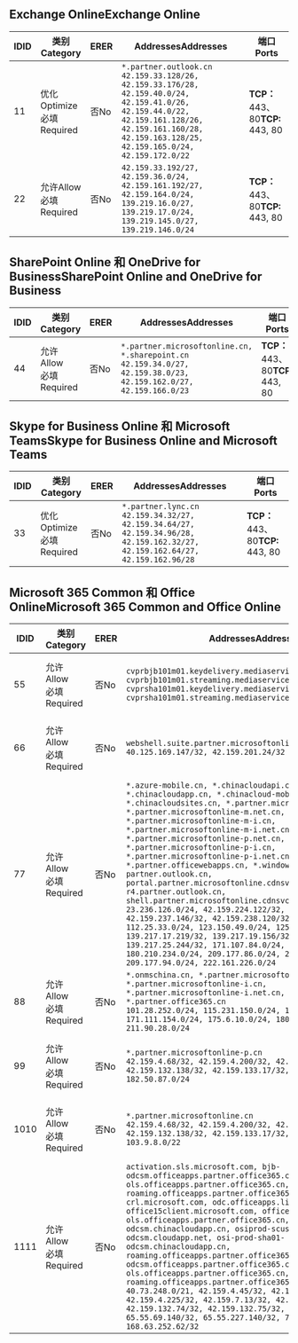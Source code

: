 <!--THIS FILE IS AUTOMATICALLY GENERATED. MANUAL CHANGES WILL BE OVERWRITTEN.-->
<!--Please contact the Office 365 Endpoints team with any questions.-->
<!--China endpoints version 2018102900-->
<!--File generated 2018-10-29 14:00:37.5742-->

## <a name="exchange-online"></a><span data-ttu-id="af49a-101">Exchange Online</span><span class="sxs-lookup"><span data-stu-id="af49a-101">Exchange Online</span></span>

<span data-ttu-id="af49a-102">ID</span><span class="sxs-lookup"><span data-stu-id="af49a-102">ID</span></span> | <span data-ttu-id="af49a-103">类别</span><span class="sxs-lookup"><span data-stu-id="af49a-103">Category</span></span> | <span data-ttu-id="af49a-104">ER</span><span class="sxs-lookup"><span data-stu-id="af49a-104">ER</span></span> | <span data-ttu-id="af49a-105">Addresses</span><span class="sxs-lookup"><span data-stu-id="af49a-105">Addresses</span></span> | <span data-ttu-id="af49a-106">端口</span><span class="sxs-lookup"><span data-stu-id="af49a-106">Ports</span></span>
-- | -------------------- | -- | --------------------------------------------------------------------------------------------------------------------------------------------------------------------------------------------------------- | ----------------
<span data-ttu-id="af49a-107">1</span><span class="sxs-lookup"><span data-stu-id="af49a-107">1</span></span> | <span data-ttu-id="af49a-108">优化</span><span class="sxs-lookup"><span data-stu-id="af49a-108">Optimize</span></span><BR><span data-ttu-id="af49a-109">必填</span><span class="sxs-lookup"><span data-stu-id="af49a-109">Required</span></span> | <span data-ttu-id="af49a-110">否</span><span class="sxs-lookup"><span data-stu-id="af49a-110">No</span></span> | `*.partner.outlook.cn`<BR>`42.159.33.128/26, 42.159.33.176/28, 42.159.40.0/24, 42.159.41.0/26, 42.159.44.0/22, 42.159.161.128/26, 42.159.161.160/28, 42.159.163.128/25, 42.159.165.0/24, 42.159.172.0/22` | <span data-ttu-id="af49a-111">**TCP：** 443、80</span><span class="sxs-lookup"><span data-stu-id="af49a-111">**TCP:** 443, 80</span></span>
<span data-ttu-id="af49a-112">2</span><span class="sxs-lookup"><span data-stu-id="af49a-112">2</span></span> | <span data-ttu-id="af49a-113">允许</span><span class="sxs-lookup"><span data-stu-id="af49a-113">Allow</span></span><BR><span data-ttu-id="af49a-114">必填</span><span class="sxs-lookup"><span data-stu-id="af49a-114">Required</span></span> | <span data-ttu-id="af49a-115">否</span><span class="sxs-lookup"><span data-stu-id="af49a-115">No</span></span> | `42.159.33.192/27, 42.159.36.0/24, 42.159.161.192/27, 42.159.164.0/24, 139.219.16.0/27, 139.219.17.0/24, 139.219.145.0/27, 139.219.146.0/24` | <span data-ttu-id="af49a-116">**TCP：** 443、80</span><span class="sxs-lookup"><span data-stu-id="af49a-116">**TCP:** 443, 80</span></span>

## <a name="sharepoint-online-and-onedrive-for-business"></a><span data-ttu-id="af49a-117">SharePoint Online 和 OneDrive for Business</span><span class="sxs-lookup"><span data-stu-id="af49a-117">SharePoint Online and OneDrive for Business</span></span>

<span data-ttu-id="af49a-118">ID</span><span class="sxs-lookup"><span data-stu-id="af49a-118">ID</span></span> | <span data-ttu-id="af49a-119">类别</span><span class="sxs-lookup"><span data-stu-id="af49a-119">Category</span></span> | <span data-ttu-id="af49a-120">ER</span><span class="sxs-lookup"><span data-stu-id="af49a-120">ER</span></span> | <span data-ttu-id="af49a-121">Addresses</span><span class="sxs-lookup"><span data-stu-id="af49a-121">Addresses</span></span> | <span data-ttu-id="af49a-122">端口</span><span class="sxs-lookup"><span data-stu-id="af49a-122">Ports</span></span>
-- | ----------------- | -- | --------------------------------------------------------------------------------------------------------------------- | ----------------
<span data-ttu-id="af49a-123">4</span><span class="sxs-lookup"><span data-stu-id="af49a-123">4</span></span> | <span data-ttu-id="af49a-124">允许</span><span class="sxs-lookup"><span data-stu-id="af49a-124">Allow</span></span><BR><span data-ttu-id="af49a-125">必填</span><span class="sxs-lookup"><span data-stu-id="af49a-125">Required</span></span> | <span data-ttu-id="af49a-126">否</span><span class="sxs-lookup"><span data-stu-id="af49a-126">No</span></span> | `*.partner.microsoftonline.cn, *.sharepoint.cn`<BR>`42.159.34.0/27, 42.159.38.0/23, 42.159.162.0/27, 42.159.166.0/23` | <span data-ttu-id="af49a-127">**TCP：** 443、80</span><span class="sxs-lookup"><span data-stu-id="af49a-127">**TCP:** 443, 80</span></span>

## <a name="skype-for-business-online-and-microsoft-teams"></a><span data-ttu-id="af49a-128">Skype for Business Online 和 Microsoft Teams</span><span class="sxs-lookup"><span data-stu-id="af49a-128">Skype for Business Online and Microsoft Teams</span></span>

<span data-ttu-id="af49a-129">ID</span><span class="sxs-lookup"><span data-stu-id="af49a-129">ID</span></span> | <span data-ttu-id="af49a-130">类别</span><span class="sxs-lookup"><span data-stu-id="af49a-130">Category</span></span> | <span data-ttu-id="af49a-131">ER</span><span class="sxs-lookup"><span data-stu-id="af49a-131">ER</span></span> | <span data-ttu-id="af49a-132">Addresses</span><span class="sxs-lookup"><span data-stu-id="af49a-132">Addresses</span></span> | <span data-ttu-id="af49a-133">端口</span><span class="sxs-lookup"><span data-stu-id="af49a-133">Ports</span></span>
-- | -------------------- | -- | -------------------------------------------------------------------------------------------------------------------------------- | ----------------
<span data-ttu-id="af49a-134">3</span><span class="sxs-lookup"><span data-stu-id="af49a-134">3</span></span> | <span data-ttu-id="af49a-135">优化</span><span class="sxs-lookup"><span data-stu-id="af49a-135">Optimize</span></span><BR><span data-ttu-id="af49a-136">必填</span><span class="sxs-lookup"><span data-stu-id="af49a-136">Required</span></span> | <span data-ttu-id="af49a-137">否</span><span class="sxs-lookup"><span data-stu-id="af49a-137">No</span></span> | `*.partner.lync.cn`<BR>`42.159.34.32/27, 42.159.34.64/27, 42.159.34.96/28, 42.159.162.32/27, 42.159.162.64/27, 42.159.162.96/28` | <span data-ttu-id="af49a-138">**TCP：** 443、80</span><span class="sxs-lookup"><span data-stu-id="af49a-138">**TCP:** 443, 80</span></span>

## <a name="microsoft-365-common-and-office-online"></a><span data-ttu-id="af49a-139">Microsoft 365 Common 和 Office Online</span><span class="sxs-lookup"><span data-stu-id="af49a-139">Microsoft 365 Common and Office Online</span></span>

<span data-ttu-id="af49a-140">ID</span><span class="sxs-lookup"><span data-stu-id="af49a-140">ID</span></span> | <span data-ttu-id="af49a-141">类别</span><span class="sxs-lookup"><span data-stu-id="af49a-141">Category</span></span> | <span data-ttu-id="af49a-142">ER</span><span class="sxs-lookup"><span data-stu-id="af49a-142">ER</span></span> | <span data-ttu-id="af49a-143">Addresses</span><span class="sxs-lookup"><span data-stu-id="af49a-143">Addresses</span></span> | <span data-ttu-id="af49a-144">端口</span><span class="sxs-lookup"><span data-stu-id="af49a-144">Ports</span></span>
-- | ----------------- | -- | ---------------------------------------------------------------------------------------------------------------------------------------------------------------------------------------------------------------------------------------------------------------------------------------------------------------------------------------------------------------------------------------------------------------------------------------------------------------------------------------------------------------------------------------------------------------------------------------------------------------------------------------------------------------------------------------------------------------------------------------------------------------------------------------------------------------------------------------------------------------------------------------------------------------------- | ----------------
<span data-ttu-id="af49a-145">5</span><span class="sxs-lookup"><span data-stu-id="af49a-145">5</span></span> | <span data-ttu-id="af49a-146">允许</span><span class="sxs-lookup"><span data-stu-id="af49a-146">Allow</span></span><BR><span data-ttu-id="af49a-147">必填</span><span class="sxs-lookup"><span data-stu-id="af49a-147">Required</span></span> | <span data-ttu-id="af49a-148">否</span><span class="sxs-lookup"><span data-stu-id="af49a-148">No</span></span> | `cvprbjb101m01.keydelivery.mediaservices.chinacloudapi.cn, cvprbjb101m01.streaming.mediaservices.chinacloudapi.cn, cvprsha101m01.keydelivery.mediaservices.chinacloudapi.cn, cvprsha101m01.streaming.mediaservices.chinacloudapi.cn` | <span data-ttu-id="af49a-149">**TCP：** 443、80</span><span class="sxs-lookup"><span data-stu-id="af49a-149">**TCP:** 443, 80</span></span>
<span data-ttu-id="af49a-150">6</span><span class="sxs-lookup"><span data-stu-id="af49a-150">6</span></span> | <span data-ttu-id="af49a-151">允许</span><span class="sxs-lookup"><span data-stu-id="af49a-151">Allow</span></span><BR><span data-ttu-id="af49a-152">必填</span><span class="sxs-lookup"><span data-stu-id="af49a-152">Required</span></span> | <span data-ttu-id="af49a-153">否</span><span class="sxs-lookup"><span data-stu-id="af49a-153">No</span></span> | `webshell.suite.partner.microsoftonline.cn`<BR>`40.125.169.147/32, 42.159.201.24/32` | <span data-ttu-id="af49a-154">**TCP：** 443、80</span><span class="sxs-lookup"><span data-stu-id="af49a-154">**TCP:** 443, 80</span></span>
<span data-ttu-id="af49a-155">7</span><span class="sxs-lookup"><span data-stu-id="af49a-155">7</span></span> | <span data-ttu-id="af49a-156">允许</span><span class="sxs-lookup"><span data-stu-id="af49a-156">Allow</span></span><BR><span data-ttu-id="af49a-157">必填</span><span class="sxs-lookup"><span data-stu-id="af49a-157">Required</span></span> | <span data-ttu-id="af49a-158">否</span><span class="sxs-lookup"><span data-stu-id="af49a-158">No</span></span> | `*.azure-mobile.cn, *.chinacloudapi.cn, *.chinacloudapp.cn, *.chinacloud-mobile.cn, *.chinacloudsites.cn, *.partner.microsoftonline-m.cn, *.partner.microsoftonline-m.net.cn, *.partner.microsoftonline-m-i.cn, *.partner.microsoftonline-m-i.net.cn, *.partner.microsoftonline-p.net.cn, *.partner.microsoftonline-p-i.cn, *.partner.microsoftonline-p-i.net.cn, *.partner.officewebapps.cn, *.windowsazure.cn, partner.outlook.cn, portal.partner.microsoftonline.cdnsvc.com, r4.partner.outlook.cn, shell.partner.microsoftonline.cdnsvc.com`<BR>`23.236.126.0/24, 42.159.224.122/32, 42.159.233.91/32, 42.159.237.146/32, 42.159.238.120/32, 58.68.168.0/24, 112.25.33.0/24, 123.150.49.0/24, 125.65.247.0/24, 139.217.17.219/32, 139.217.19.156/32, 139.217.21.3/32, 139.217.25.244/32, 171.107.84.0/24, 180.210.232.0/24, 180.210.234.0/24, 209.177.86.0/24, 209.177.90.0/24, 209.177.94.0/24, 222.161.226.0/24` | <span data-ttu-id="af49a-159">**TCP：** 443、80</span><span class="sxs-lookup"><span data-stu-id="af49a-159">**TCP:** 443, 80</span></span>
<span data-ttu-id="af49a-160">8</span><span class="sxs-lookup"><span data-stu-id="af49a-160">8</span></span> | <span data-ttu-id="af49a-161">允许</span><span class="sxs-lookup"><span data-stu-id="af49a-161">Allow</span></span><BR><span data-ttu-id="af49a-162">必填</span><span class="sxs-lookup"><span data-stu-id="af49a-162">Required</span></span> | <span data-ttu-id="af49a-163">否</span><span class="sxs-lookup"><span data-stu-id="af49a-163">No</span></span> | `*.onmschina.cn, *.partner.microsoftonline.net.cn, *.partner.microsoftonline-i.cn, *.partner.microsoftonline-i.net.cn, *.partner.office365.cn`<BR>`101.28.252.0/24, 115.231.150.0/24, 123.235.32.0/24, 171.111.154.0/24, 175.6.10.0/24, 180.210.229.0/24, 211.90.28.0/24` | <span data-ttu-id="af49a-164">**TCP：** 443、80</span><span class="sxs-lookup"><span data-stu-id="af49a-164">**TCP:** 443, 80</span></span>
<span data-ttu-id="af49a-165">9</span><span class="sxs-lookup"><span data-stu-id="af49a-165">9</span></span> | <span data-ttu-id="af49a-166">允许</span><span class="sxs-lookup"><span data-stu-id="af49a-166">Allow</span></span><BR><span data-ttu-id="af49a-167">必填</span><span class="sxs-lookup"><span data-stu-id="af49a-167">Required</span></span> | <span data-ttu-id="af49a-168">否</span><span class="sxs-lookup"><span data-stu-id="af49a-168">No</span></span> | `*.partner.microsoftonline-p.cn`<BR>`42.159.4.68/32, 42.159.4.200/32, 42.159.7.156/32, 42.159.132.138/32, 42.159.133.17/32, 42.159.135.78/32, 182.50.87.0/24` | <span data-ttu-id="af49a-169">**TCP：** 443、80</span><span class="sxs-lookup"><span data-stu-id="af49a-169">**TCP:** 443, 80</span></span>
<span data-ttu-id="af49a-170">10</span><span class="sxs-lookup"><span data-stu-id="af49a-170">10</span></span> | <span data-ttu-id="af49a-171">允许</span><span class="sxs-lookup"><span data-stu-id="af49a-171">Allow</span></span><BR><span data-ttu-id="af49a-172">必填</span><span class="sxs-lookup"><span data-stu-id="af49a-172">Required</span></span> | <span data-ttu-id="af49a-173">否</span><span class="sxs-lookup"><span data-stu-id="af49a-173">No</span></span> | `*.partner.microsoftonline.cn`<BR>`42.159.4.68/32, 42.159.4.200/32, 42.159.7.156/32, 42.159.132.138/32, 42.159.133.17/32, 42.159.135.78/32, 103.9.8.0/22` | <span data-ttu-id="af49a-174">**TCP：** 443、80</span><span class="sxs-lookup"><span data-stu-id="af49a-174">**TCP:** 443, 80</span></span>
<span data-ttu-id="af49a-175">11</span><span class="sxs-lookup"><span data-stu-id="af49a-175">11</span></span> | <span data-ttu-id="af49a-176">允许</span><span class="sxs-lookup"><span data-stu-id="af49a-176">Allow</span></span><BR><span data-ttu-id="af49a-177">必填</span><span class="sxs-lookup"><span data-stu-id="af49a-177">Required</span></span> | <span data-ttu-id="af49a-178">否</span><span class="sxs-lookup"><span data-stu-id="af49a-178">No</span></span> | `activation.sls.microsoft.com, bjb-odcsm.officeapps.partner.office365.cn, bjb-ols.officeapps.partner.office365.cn, bjb-roaming.officeapps.partner.office365.cn, crl.microsoft.com, odc.officeapps.live.com, office15client.microsoft.com, officecdn.microsoft.com, ols.officeapps.partner.office365.cn, osi-prod-bjb01-odcsm.chinacloudapp.cn, osiprod-scus01-odcsm.cloudapp.net, osi-prod-sha01-odcsm.chinacloudapp.cn, roaming.officeapps.partner.office365.cn, sha-odcsm.officeapps.partner.office365.cn, sha-ols.officeapps.partner.office365.cn, sha-roaming.officeapps.partner.office365.cn`<BR>`40.73.248.0/21, 42.159.4.45/32, 42.159.4.50/32, 42.159.4.225/32, 42.159.7.13/32, 42.159.132.73/32, 42.159.132.74/32, 42.159.132.75/32, 65.52.98.231/32, 65.55.69.140/32, 65.55.227.140/32, 70.37.81.47/32, 168.63.252.62/32` | <span data-ttu-id="af49a-179">**TCP：** 443、80</span><span class="sxs-lookup"><span data-stu-id="af49a-179">**TCP:** 443, 80</span></span>
